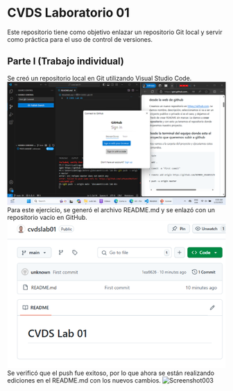 # CVDS Laboratorio 01
Este repositorio tiene como objetivo enlazar un repositorio Git local y servir como práctica para el uso de control de versiones.

## Parte I (Trabajo individual)
Se creó un repositorio local en Git utilizando Visual Studio Code.
![Screenshot001](Images/screenshot001.png)
Para este ejercicio, se generó el archivo README.md y se enlazó con un repositorio vacío en GitHub.
![Screenshot002](Images/screenshot002.png)
Se verificó que el push fue exitoso, por lo que ahora se están realizando ediciones en el README.md con los nuevos cambios.
![Screenshot003]()